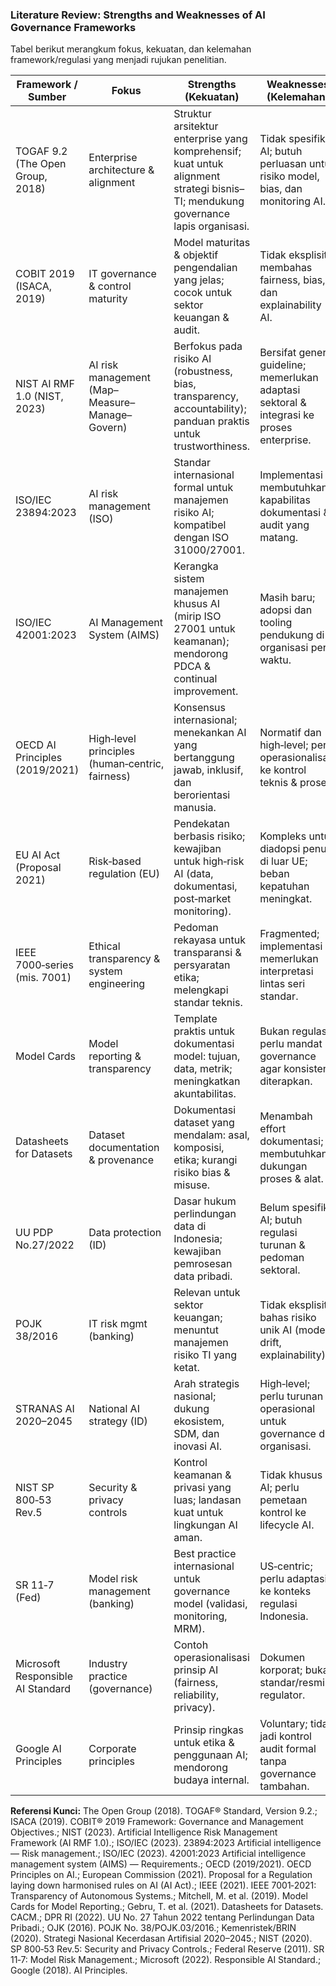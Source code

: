 ### Literature Review: Strengths and Weaknesses of AI Governance Frameworks

Tabel berikut merangkum fokus, kekuatan, dan kelemahan framework/regulasi yang menjadi rujukan penelitian.

| Framework / Sumber | Fokus | Strengths (Kekuatan) | Weaknesses (Kelemahan) | Referensi |
|---|---|---|---|---|
| TOGAF 9.2 (The Open Group, 2018) | Enterprise architecture & alignment | Struktur arsitektur enterprise yang komprehensif; kuat untuk alignment strategi bisnis–TI; mendukung governance lapis organisasi. | Tidak spesifik AI; butuh perluasan untuk risiko model, bias, dan monitoring AI. | (The Open Group, 2018) |
| COBIT 2019 (ISACA, 2019) | IT governance & control maturity | Model maturitas & objektif pengendalian yang jelas; cocok untuk sektor keuangan & audit. | Tidak eksplisit membahas fairness, bias, dan explainability AI. | (ISACA, 2019) |
| NIST AI RMF 1.0 (NIST, 2023) | AI risk management (Map–Measure–Manage–Govern) | Berfokus pada risiko AI (robustness, bias, transparency, accountability); panduan praktis untuk trustworthiness. | Bersifat general guideline; memerlukan adaptasi sektoral & integrasi ke proses enterprise. | (NIST, 2023) |
| ISO/IEC 23894:2023 | AI risk management (ISO) | Standar internasional formal untuk manajemen risiko AI; kompatibel dengan ISO 31000/27001. | Implementasi membutuhkan kapabilitas dokumentasi & audit yang matang. | (ISO/IEC 23894:2023) |
| ISO/IEC 42001:2023 | AI Management System (AIMS) | Kerangka sistem manajemen khusus AI (mirip ISO 27001 untuk keamanan); mendorong PDCA & continual improvement. | Masih baru; adopsi dan tooling pendukung di organisasi perlu waktu. | (ISO/IEC 42001:2023) |
| OECD AI Principles (2019/2021) | High‑level principles (human‑centric, fairness) | Konsensus internasional; menekankan AI yang bertanggung jawab, inklusif, dan berorientasi manusia. | Normatif dan high‑level; perlu operasionalisasi ke kontrol teknis & proses. | (OECD, 2019/2021) |
| EU AI Act (Proposal 2021) | Risk‑based regulation (EU) | Pendekatan berbasis risiko; kewajiban untuk high‑risk AI (data, dokumentasi, post‑market monitoring). | Kompleks untuk diadopsi penuh di luar UE; beban kepatuhan meningkat. | (European Commission, 2021) |
| IEEE 7000‑series (mis. 7001) | Ethical transparency & system engineering | Pedoman rekayasa untuk transparansi & persyaratan etika; melengkapi standar teknis. | Fragmented; implementasi memerlukan interpretasi lintas seri standar. | (IEEE 7001:2021) |
| Model Cards | Model reporting & transparency | Template praktis untuk dokumentasi model: tujuan, data, metrik; meningkatkan akuntabilitas. | Bukan regulasi; perlu mandat governance agar konsisten diterapkan. | (Mitchell et al., 2019) |
| Datasheets for Datasets | Dataset documentation & provenance | Dokumentasi dataset yang mendalam: asal, komposisi, etika; kurangi risiko bias & misuse. | Menambah effort dokumentasi; membutuhkan dukungan proses & alat. | (Gebru et al., 2021) |
| UU PDP No.27/2022 | Data protection (ID) | Dasar hukum perlindungan data di Indonesia; kewajiban pemrosesan data pribadi. | Belum spesifik AI; butuh regulasi turunan & pedoman sektoral. | (DPR RI, 2022) |
| POJK 38/2016 | IT risk mgmt (banking) | Relevan untuk sektor keuangan; menuntut manajemen risiko TI yang ketat. | Tidak eksplisit bahas risiko unik AI (model drift, explainability). | (OJK, 2016) |
| STRANAS AI 2020–2045 | National AI strategy (ID) | Arah strategis nasional; dukung ekosistem, SDM, dan inovasi AI. | High‑level; perlu turunan operasional untuk governance di organisasi. | (Kemenristek/BRIN, 2020) |
| NIST SP 800‑53 Rev.5 | Security & privacy controls | Kontrol keamanan & privasi yang luas; landasan kuat untuk lingkungan AI aman. | Tidak khusus AI; perlu pemetaan kontrol ke lifecycle AI. | (NIST, 2020) |
| SR 11‑7 (Fed) | Model risk management (banking) | Best practice internasional untuk governance model (validasi, monitoring, MRM). | US‑centric; perlu adaptasi ke konteks regulasi Indonesia. | (Federal Reserve, 2011) |
| Microsoft Responsible AI Standard | Industry practice (governance) | Contoh operasionalisasi prinsip AI (fairness, reliability, privacy). | Dokumen korporat; bukan standar/resmi regulator. | (Microsoft, 2022) |
| Google AI Principles | Corporate principles | Prinsip ringkas untuk etika & penggunaan AI; mendorong budaya internal. | Voluntary; tidak jadi kontrol audit formal tanpa governance tambahan. | (Google, 2018) |

**Referensi Kunci:** The Open Group (2018). TOGAF® Standard, Version 9.2.; ISACA (2019). COBIT® 2019 Framework: Governance and Management Objectives.; NIST (2023). Artificial Intelligence Risk Management Framework (AI RMF 1.0).; ISO/IEC (2023). 23894:2023 Artificial intelligence — Risk management.; ISO/IEC (2023). 42001:2023 Artificial intelligence management system (AIMS) — Requirements.; OECD (2019/2021). OECD Principles on AI.; European Commission (2021). Proposal for a Regulation laying down harmonised rules on AI (AI Act).; IEEE (2021). IEEE 7001‑2021: Transparency of Autonomous Systems.; Mitchell, M. et al. (2019). Model Cards for Model Reporting.; Gebru, T. et al. (2021). Datasheets for Datasets. CACM.; DPR RI (2022). UU No. 27 Tahun 2022 tentang Perlindungan Data Pribadi.; OJK (2016). POJK No. 38/POJK.03/2016.; Kemenristek/BRIN (2020). Strategi Nasional Kecerdasan Artifisial 2020–2045.; NIST (2020). SP 800‑53 Rev.5: Security and Privacy Controls.; Federal Reserve (2011). SR 11‑7: Model Risk Management.; Microsoft (2022). Responsible AI Standard.; Google (2018). AI Principles.
